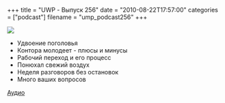+++
title = "UWP - Выпуск 256"
date = "2010-08-22T17:57:00"
categories = ["podcast"]
filename = "ump_podcast256"
+++

![](https://podcast.umputun.com/images/uwp/uwp256.jpg)


- Удвоение поголовья
- Контора молодеет - плюсы и минусы
- Рабочий переход и его процесс
- Понюхал свежий воздух
- Неделя разговоров без остановок
- Много ваших вопросов

[Аудио](http://archive.rucast.net/uwp/media/ump_podcast256.mp3)
<audio src="http://archive.rucast.net/uwp/media/ump_podcast256.mp3" preload="none">